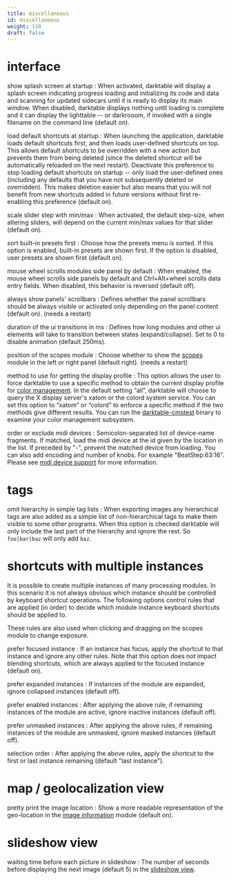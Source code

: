 ```yaml
---
title: miscellaneous
id: miscellaneous
weight: 110
draft: false
---
```


# interface

show splash screen at startup
: When activated, darktable will display a splash screen indicating progress loading and initializing its code and data and scanning for updated sidecars until it is ready to display its main window. When disabled, darktable displays nothing until loading is complete and it can display the lighttable -- or darkrooom, if invoked with a single filename on the command line (default on).

load default shortcuts at startup
: When launching the application, darktable loads default shortcuts first, and then loads user-defined shortcuts on top. This allows default shortcuts to be overridden with a new action but prevents them from being deleted (since the deleted shortcut will be automatically reloaded on the next restart). Deactivate this preference to stop loading default shortcuts on startup -- only load the user-defined ones (including any defaults that you have not subsequently deleted or overridden). This makes deletion easier but also means that you will not benefit from new shortcuts added in future versions without first re-enabling this preference (default on).

scale slider step with min/max
: When activated, the default step-size, when altering sliders, will depend on the current min/max values for that slider (default on).

sort built-in presets first
: Choose how the presets menu is sorted. If this option is enabled, built-in presets are shown first. If the option is disabled, user presets are shown first (default on).

mouse wheel scrolls modules side panel by default
: When enabled, the mouse wheel scrolls side panels by default and Ctrl+Alt+wheel scrolls data entry fields. When disabled, this behavior is reversed (default off). 

always show panels' scrollbars
: Defines whether the panel scrollbars should be always visible or activated only depending on the panel content (default on). (needs a restart) 

duration of the ui transitions in ms
: Defines how long modules and other ui elements will take to transition between states (expand/collapse). Set to 0 to disable animation (default 250ms).

position of the scopes module
: Choose whether to show the [scopes](../module-reference/utility-modules/shared/scopes.md) module in the left or right panel (default right). (needs a restart)

method to use for getting the display profile
: This option allows the user to force darktable to use a specific method to obtain the current display profile for [color management](../special-topics/color-management/_index.md). In the default setting “all”, darktable will choose to query the X display server's xatom or the colord system service. You can set this option to “xatom” or “colord” to enforce a specific method if the two methods give different results. You can run the [darktable-cmstest](../special-topics/program-invocation/darktable-cmstest.md) binary to examine your color management subsystem.

order or exclude midi devices
: Semicolon-separated list of device-name fragments. If matched, load the midi device at the id given by the location in the list. If preceded by "-", prevent the matched device from loading. You can also add encoding and number of knobs. For example "BeatStep:63:16". Please see [midi device support](../special-topics/midi-device-support.md#additional-midi-configuration) for more information.

# tags

omit hierarchy in simple tag lists
: When exporting images any hierarchical tags are also added as a simple list of non-hierarchical tags to make them visible to some other programs. When this option is checked darktable will only include the last part of the hierarchy and ignore the rest. So `foo|bar|baz` will only add `baz`. 

# shortcuts with multiple instances

It is possible to create multiple instances of many processing modules. In this scenario it is not always obvious which instance should be controlled by keyboard shortcut operations. The following options control rules that are applied (in order) to decide which module instance keyboard shortcuts should be applied to.

These rules are also used when clicking and dragging on the scopes module to change exposure.

prefer focused instance
: If an instance has focus, apply the shortcut to that instance and ignore any other rules. Note that this option does not impact blending shortcuts, which are always applied to the focused instance (default on).

prefer expanded instances
: If instances of the module are expanded, ignore collapsed instances (default off).

prefer enabled instances
: After applying the above rule, if remaining instances of the module are active, ignore inactive instances (default off).

prefer unmasked instances
: After applying the above rules, if remaining instances of the module are unmasked, ignore masked instances (default off).

selection order
: After applying the above rules, apply the shortcut to the first or last instance remaining (default "last instance").

# map / geolocalization view

pretty print the image location
: Show a more readable representation of the geo-location in the [image information](../module-reference/utility-modules/shared/image-information.md) module (default on). 

# slideshow view

waiting time before each picture in slideshow
: The number of seconds before displaying the next image (default 5) in the [slideshow view](../slideshow/_index.md).
